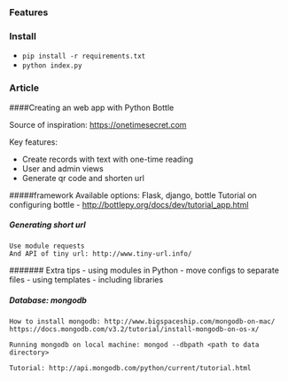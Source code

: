 

### Features

### Install
 - ```pip install -r requirements.txt```
 - ```python index.py```


### Article
####Creating an web app with Python Bottle

Source of inspiration: https://onetimesecret.com

Key features:
 - Create records with text with one-time reading
 - User and admin views
 - Generate qr code and shorten url

#####framework
    Available options: Flask, django, bottle
    Tutorial on configuring bottle - http://bottlepy.org/docs/dev/tutorial_app.html

##### Generating short url
    Use module requests
    And API of tiny url: http://www.tiny-url.info/

####### Extra tips
    - using modules in Python
    - move configs to separate  files
    - using templates
    - including libraries

##### Database: mongodb
    How to install mongodb: http://www.bigspaceship.com/mongodb-on-mac/
    https://docs.mongodb.com/v3.2/tutorial/install-mongodb-on-os-x/
    
    Running mongodb on local machine: mongod --dbpath <path to data directory>

    Tutorial: http://api.mongodb.com/python/current/tutorial.html
